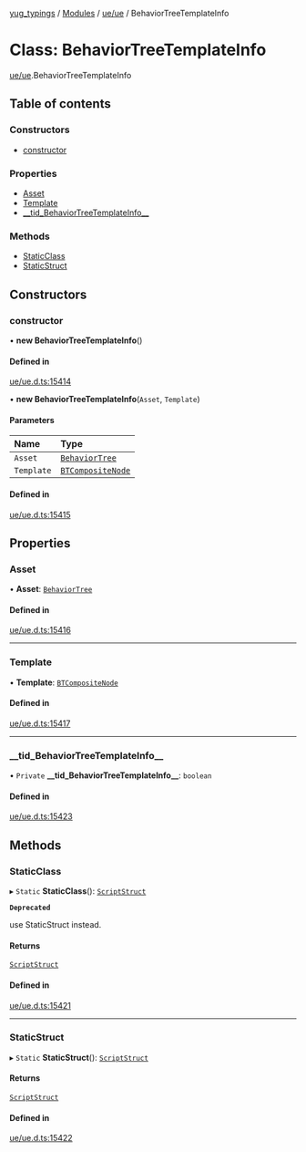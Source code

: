 [yug_typings](../README.md) / [Modules](../modules.md) / [ue/ue](../modules/ue_ue.md) / BehaviorTreeTemplateInfo

# Class: BehaviorTreeTemplateInfo

[ue/ue](../modules/ue_ue.md).BehaviorTreeTemplateInfo

## Table of contents

### Constructors

- [constructor](ue_ue.BehaviorTreeTemplateInfo.md#constructor)

### Properties

- [Asset](ue_ue.BehaviorTreeTemplateInfo.md#asset)
- [Template](ue_ue.BehaviorTreeTemplateInfo.md#template)
- [\_\_tid\_BehaviorTreeTemplateInfo\_\_](ue_ue.BehaviorTreeTemplateInfo.md#__tid_behaviortreetemplateinfo__)

### Methods

- [StaticClass](ue_ue.BehaviorTreeTemplateInfo.md#staticclass)
- [StaticStruct](ue_ue.BehaviorTreeTemplateInfo.md#staticstruct)

## Constructors

### constructor

• **new BehaviorTreeTemplateInfo**()

#### Defined in

[ue/ue.d.ts:15414](https://github.com/YugMetaverse/yug_typings/blob/25cad34/ue/ue.d.ts#L15414)

• **new BehaviorTreeTemplateInfo**(`Asset`, `Template`)

#### Parameters

| Name | Type |
| :------ | :------ |
| `Asset` | [`BehaviorTree`](ue_ue.BehaviorTree.md) |
| `Template` | [`BTCompositeNode`](ue_ue.BTCompositeNode.md) |

#### Defined in

[ue/ue.d.ts:15415](https://github.com/YugMetaverse/yug_typings/blob/25cad34/ue/ue.d.ts#L15415)

## Properties

### Asset

• **Asset**: [`BehaviorTree`](ue_ue.BehaviorTree.md)

#### Defined in

[ue/ue.d.ts:15416](https://github.com/YugMetaverse/yug_typings/blob/25cad34/ue/ue.d.ts#L15416)

___

### Template

• **Template**: [`BTCompositeNode`](ue_ue.BTCompositeNode.md)

#### Defined in

[ue/ue.d.ts:15417](https://github.com/YugMetaverse/yug_typings/blob/25cad34/ue/ue.d.ts#L15417)

___

### \_\_tid\_BehaviorTreeTemplateInfo\_\_

• `Private` **\_\_tid\_BehaviorTreeTemplateInfo\_\_**: `boolean`

#### Defined in

[ue/ue.d.ts:15423](https://github.com/YugMetaverse/yug_typings/blob/25cad34/ue/ue.d.ts#L15423)

## Methods

### StaticClass

▸ `Static` **StaticClass**(): [`ScriptStruct`](ue_ue.ScriptStruct.md)

**`Deprecated`**

use StaticStruct instead.

#### Returns

[`ScriptStruct`](ue_ue.ScriptStruct.md)

#### Defined in

[ue/ue.d.ts:15421](https://github.com/YugMetaverse/yug_typings/blob/25cad34/ue/ue.d.ts#L15421)

___

### StaticStruct

▸ `Static` **StaticStruct**(): [`ScriptStruct`](ue_ue.ScriptStruct.md)

#### Returns

[`ScriptStruct`](ue_ue.ScriptStruct.md)

#### Defined in

[ue/ue.d.ts:15422](https://github.com/YugMetaverse/yug_typings/blob/25cad34/ue/ue.d.ts#L15422)

